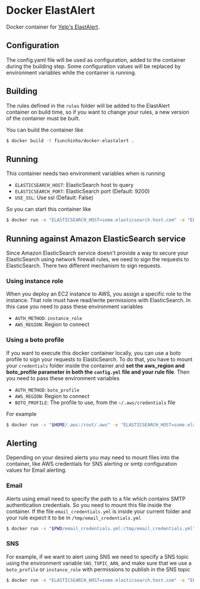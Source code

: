 # Docker ElastAlert
Docker container for [Yelp's ElastAlert](https://github.com/Yelp/elastalert).

## Configuration
The config.yaml file will be used as configuration, added to the container during the building step. Some configuration values will be replaced by environment variables while the container is running.

## Building
The rules defined in the `rules` folder will be added to the ElastAlert container on build time, so if you want to change your rules, a new version of the container must be built.

You can build the container like

```bash
$ docker build -t fiunchinho/docker-elastalert .
```

## Running
This container needs two environment variables when is running

- `ELASTICSEARCH_HOST`: ElasticSearch host to query
- `ELASTICSEARCH_PORT`: ElasticSearch port (Default: 9200)
- `USE_SSL`: Use ssl (Default: False)

So you can start this container like

```bash
$ docker run -e "ELASTICSEARCH_HOST=some.elasticsearch.host.com" -e "ELASTICSEARCH_PORT=9200" fiunchinho/docker-elastalert
```

## Running against Amazon ElasticSearch service
Since Amazon ElasticSearch service doesn't provide a way to secure your ElasticSearch using network firewall rules, we need to sign the requests to ElasticSearch. There two different mechanism to sign requests.

### Using instance role
When you deploy an EC2 instance to AWS, you assign a specific role to the instance. That role must have read/write permissions with ElasticSearch. In this case you need to pass these environment variables
- `AUTH_METHOD`: `instance_role`
- `AWS_REGION`: Region to connect

### Using a boto profile
If you want to execute this docker container locally, you can use a boto profile to sign your requests to ElasticSearch. To do that, you have to mount your `credentials` folder inside the container and **set the aws_region and boto_profile parameter in both the `config.yml` file and your rule file**. Then you need to pass these environment variables
- `AUTH_METHOD`: `boto_profile`
- `AWS_REGION`: Region to connect
- `BOTO_PROFILE`: The profile to use, from the `~/.aws/credentials` file

For example

```bash
$ docker run -v "$HOME/.aws:/root/.aws" -e "ELASTICSEARCH_HOST=some.elasticsearch.host.com" -e "ELASTICSEARCH_PORT=9200" -e "AUTH_METHOD=boto_profile" "-e "AWS_REGION=eu-west-1" -e "BOTO_PROFILE=preproduction" fiunchinho/docker-elastalert
```

## Alerting
Depending on your desired alerts you may need to mount files into the container, like AWS credentials for SNS alerting or smtp configuration values for Email alerting.

### Email
Alerts using email need to specify the path to a file which contains SMTP authentication credentials. So you need to mount this file inside the container. If the file `email_credentials.yml` is inside your current folder and your rule expect it to be in `/tmp/email_credentials.yml`

```bash
$ docker run -v "$PWD/email_credentials.yml:/tmp/email_credentials.yml" -e "ELASTICSEARCH_HOST=some.elasticsearch.host.com" -e "ELASTICSEARCH_PORT=9200" fiunchinho/docker-elastalert
```

### SNS
For example, if we want to alert using SNS we need to specify a SNS topic using the environment variable `SNS_TOPIC_ARN`, and make sure that we use a `boto_profile` or `instance_role` with permissions to publish in the SNS topic

```bash
$ docker run -e "ELASTICSEARCH_HOST=some.elasticsearch.host.com" -e "ELASTICSEARCH_PORT=9200" -e "SNS_TOPIC_ARN=arn:aws:sns:us-west-1:112233" fiunchinho/docker-elastalert
```
